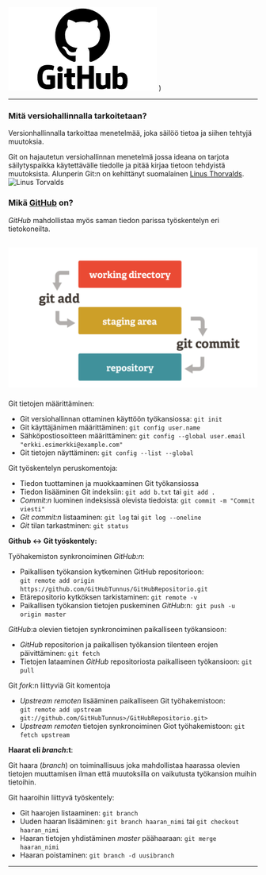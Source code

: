 ![Github logo](/download.png)
)


------------------

### Mitä versiohallinnalla tarkoitetaan?
Versionhallinnalla tarkoittaa menetelmää, joka säilöö tietoa ja siihen tehtyjä muutoksia.


Git on hajautetun versiohallinnan menetelmä jossa ideana on tarjota säilytyspaikka käytettävälle tiedolle ja pitää kirjaa tietoon tehdyistä muutoksista. Alunperin Git:n on kehittänyt suomalainen [Linus Thorvalds](https://fi.wikipedia.org/wiki/Linus_Torvalds). ![Linus Torvalds](/)

### Mikä [GitHub](https://github.com/) on?

*GitHub* mahdollistaa myös saman tiedon parissa työskentelyn eri tietokoneilta.

![Githubin vaiheet](/download2.png)
---------------

Git tietojen määrittäminen:
- Git versiohallinnan ottaminen käyttöön työkansiossa: ```git init```   
- Git käyttäjänimen määrittäminen: ```git config user.name```   
- Sähköpostiosoitteen määrittäminen: ``` git config --global user.email "erkki.esimerkki@example.com" ```  
- Git tietojen näyttäminen: ```git config --list --global```    

Git työskentelyn peruskomentoja:
- Tiedon tuottaminen ja muokkaaminen Git työkansiossa   
- Tiedon lisääminen Git indeksiin: ```git add b.txt``` tai ```git add .```  
- *Commit:n* luominen indeksissä olevista tiedoista: ```git commit -m "Commit viesti"```   
- *Git commit:n* listaaminen: ```git log``` tai ```git log --oneline``` 
- *Git* tilan tarkastminen: ```git status```   

**Github <-> Git työskentely:**

Työhakemiston synkronoiminen *GitHub:n*:
- Paikallisen työkansion kytkeminen GitHub repositorioon:   
 ```git remote add origin https://github.com/GitHubTunnus/GitHubRepositorio.git```   
- Etärepositorio kytköksen tarkistaminen: ```git remote -v```   
- Paikallisen työkansion tietojen puskeminen *GitHub*:n:``` git push -u origin master```   

*GitHub*:a olevien tietojen synkronoiminen paikalliseen työkansioon:
- *GitHub* repositorion ja paikallisen työkansion tilenteen erojen päivittäminen: ```git fetch```  
- Tietojen lataaminen *GitHub* repositoriosta paikalliseen työkansioon: ``` git pull ```  

Git *fork*:n liittyviä Git komentoja
- *Upstream remoten* lisääminen paikalliseen Git työhakemistoon:   
```git remote add upstream git://github.com/GitHubTunnus>/GitHubRepositorio.git>```     
- *Upstream remoten* tietojen synkronoiminen Giot työhakemistoon: ```git fetch upstream```   

**Haarat eli *branch*:t**:

Git haara (*branch*) on toiminallisuus joka mahdollistaa haarassa olevien tietojen muuttamisen ilman että muutoksilla on vaikutusta työkansion muihin tietoihin.

Git haaroihin liittyvä työskentely:
- Git haarojen listaaminen: ```git branch```    
- Uuden haaran lisääminen: ```git branch haaran_nimi``` tai ```git checkout haaran_nimi```   
- Haaran tietojen yhdistäminen *master* päähaaraan: ```git merge haaran_nimi```   
- Haaran poistaminen: ```git branch -d uusibranch```

--------------------

